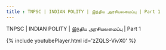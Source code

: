 ```yaml
---
title : TNPSC | INDIAN POLITY | இந்திய அரசியலமைப்பு | Part 1
---
```


TNPSC | INDIAN POLITY | இந்திய அரசியலமைப்பு | Part 1



{% include youtubePlayer.html id='zZQLS-VivX0' %}
